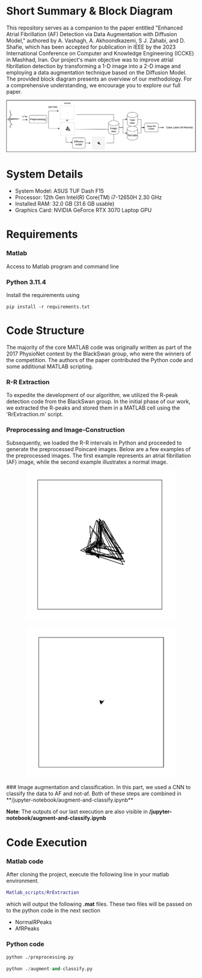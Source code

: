 # Short Summary & Block Diagram
This repository serves as a companion to the paper entitled "Enhanced Atrial Fibrillation (AF) Detection via Data Augmentation with Diffusion Model," authored by A. Vashagh, A. Akhoondkazemi, S J. Zahabi, and D. Shafie, which has been accepted for publication in IEEE by the 2023 International Conference on Computer and Knowledge Engineering (ICCKE) in Mashhad, Iran. Our project's main objective was to improve atrial fibrillation detection by transforming a 1-D image into a 2-D image and employing a data augmentation technique based on the Diffusion Model. The provided block diagram presents an overview of our methodology. For a comprehensive understanding, we encourage you to explore our full paper.

![Block diagram](/figures/block-diagram.png)

# System Details
- System Model: ASUS TUF Dash F15
- Processor: 12th Gen Intel(R) Core(TM) i7-12650H   2.30 GHz
- Installed RAM: 32.0 GB (31.6 GB usable)
- Graphics Card: NVIDIA GeForce RTX 3070 Laptop GPU


# Requirements
### Matlab 
 Access to Matlab program and command line 
### Python 3.11.4
Install the requirements using

```
pip install -r requirements.txt
```




# Code Structure
The majority of the core MATLAB code was originally written as part of the 2017 PhysioNet contest by the BlackSwan group, who were the winners of the competition. The authors of the paper contributed the Python code and some additional MATLAB scripting.

### R-R Extraction
To expedite the development of our algorithm, we utilized the R-peak detection code from the BlackSwan group. In the initial phase of our work, we extracted the R-peaks and stored them in a MATLAB cell using the 'RrExtraction.m' script.

### Preprocessing and Image-Construction
Subsequently, we loaded the R-R intervals in Python and proceeded to generate the preprocessed Poincaré images. Below are a few examples of the preprocessed images. The first example represents an atrial fibrillation (AF) image, while the second example illustrates a normal image.

<p align="center">
<img src="/figures/af.png" width="400" height="400" />
</p>


<p align="center">
<img src="/figures/normal.png" width="400" height="400" />
</p>
### Image augmentation and classification.
In this part, we used a CNN to classify the data to AF and not-af.
Both of these steps are combined in **/jupyter-notebook/augment-and-classify.ipynb**

**Note**: The outputs of our last execution are also visible in **/jupyter-notebook/augment-and-classify.ipynb**

# Code Execution
### Matlab code
After cloning the project, execute the following line in your matlab environment.
```matlab
Matlab_scripts/RrExtraction
```
which will output the following **.mat** files. These two files will be passed on to the python code in the next section
* NormalRPeaks
* AfRPeaks
### Python code
```python
python ./preprocessing.py
```
```python
python ./augment-and-classify.py
```



